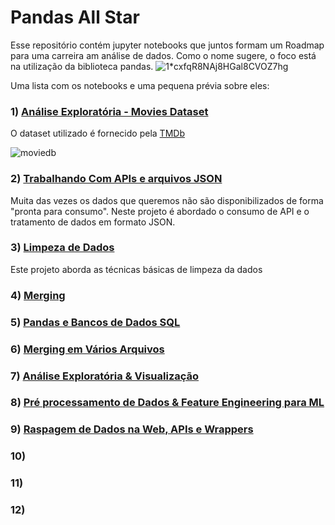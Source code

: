 # Pandas All Star

Esse repositório contém jupyter notebooks que juntos formam um Roadmap para uma carreira am análise de dados. Como o nome sugere, o foco está na utilização da biblioteca pandas.
![1*cxfqR8NAj8HGal8CVOZ7hg](https://user-images.githubusercontent.com/28203278/88405756-14799900-cda6-11ea-9403-83afad219345.png)

Uma lista com os notebooks e uma pequena prévia sobre eles:

### 1) [Análise Exploratória - Movies Dataset](https://github.com/AnaKlara/Pandas-All-Star/blob/master/1%20-%20An%C3%A1lise%20Explorat%C3%B3ria/AnaliseExploratoria.ipynb)

O dataset utilizado é fornecido pela [TMDb](https://www.themoviedb.org/documentation/api) 

![moviedb](https://user-images.githubusercontent.com/28203278/88420337-1bf86c80-cdbd-11ea-85f0-a0b81ead667f.png)

### 2) [Trabalhando Com APIs e arquivos JSON](https://github.com/AnaKlara/Pandas-All-Star/tree/master/2%20-%20Trabalhando%20com%20API's%20e%20arquivos%20JSON)

Muita das vezes os dados que queremos não são disponibilizados de forma "pronta para consumo". Neste projeto é abordado o consumo de API e o tratamento de dados em formato JSON.

### 3) [Limpeza de Dados](https://github.com/AnaKlara/Pandas-All-Star/tree/master/3%20-%20Limpeza%20de%20Dados)

Este projeto aborda as técnicas básicas de limpeza da dados

### 4) [Merging](https://github.com/AnaKlara/Pandas-All-Star/tree/master/4%20-%20Merging)

### 5) [Pandas e Bancos de Dados SQL](https://github.com/AnaKlara/Pandas-All-Star/tree/master/5%20-%20Pandas%20e%20Bancos%20de%20Dados%20SQL)

### 6) [Merging em Vários Arquivos](https://github.com/AnaKlara/Pandas-All-Star/tree/master/6%20-%20Merging%20em%20V%C3%A1rios%20Arquivos%20(Baby%20Names%20Dataset)%20)

### 7) [Análise Exploratória & Visualização](https://github.com/AnaKlara/Pandas-All-Star/tree/master/7%20-%20An%C3%A1lise%20Explorat%C3%B3ria%20%26%20Visualiza%C3%A7%C3%A3o%20(Baby%20Names%20Dataset)%C2%B6)

### 8) [Pré processamento de Dados & Feature Engineering para ML](https://github.com/AnaKlara/Pandas-All-Star/tree/master/8%20-%20Pr%C3%A9-processamento%20de%20Dados%20%26%20Feature%20Engineering%20para%20ML%20(Housing%20Dataset))

### 9) [Raspagem de Dados na Web, APIs e Wrappers](https://github.com/AnaKlara/Pandas-All-Star/tree/master/9%20-%20Raspagem%20de%20Dados%20na%20Web%2C%20APIs%20e%20wrappers%20(US%20Stocks))

### 10) []()

### 11) []()

### 12) []()
